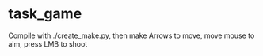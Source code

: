 # task_game
Compile with ./create_make.py, then make
Arrows to move, move mouse to aim, press LMB to shoot
